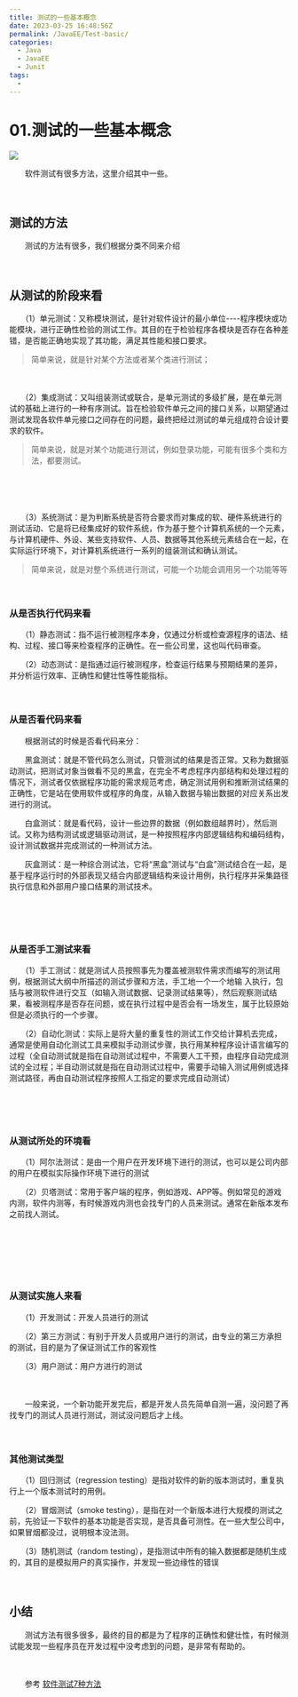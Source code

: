 ```yaml
---
title: 测试的一些基本概念
date: 2023-03-25 16:48:56Z
permalink: /JavaEE/Test-basic/
categories:
  - Java
  - JavaEE
  - Junit
tags:
  - 
---
```

# 01.测试的一些基本概念

![](https://image.peterjxl.com/blog/230.jpeg)

　　软件测试有很多方法，这里介绍其中一些。
<!-- more -->
　　‍

## 测试的方法

　　测试的方法有很多，我们根据分类不同来介绍

　　‍

## 从测试的阶段来看

　　（1）单元测试：又称模块测试，是针对软件设计的最小单位----程序模块或功能模块，进行正确性检验的测试工作。其目的在于检验程序各模块是否存在各种差错，是否能正确地实现了其功能，满足其性能和接口要求。

> 简单来说，就是针对某个方法或者某个类进行测试；

　　‍

　　（2）集成测试：又叫组装测试或联合，是单元测试的多级扩展，是在单元测试的基础上进行的一种有序测试。旨在检验软件单元之间的接口关系，以期望通过测试发现各软件单元接口之间存在的问题，最终把经过测试的单元组成符合设计要求的软件。

> 简单来说，就是对某个功能进行测试，例如登录功能，可能有很多个类和方法，都要测试。

　　‍

　　‍

　　（3）系统测试：是为判断系统是否符合要求而对集成的软、硬件系统进行的测试活动、它是将已经集成好的软件系统，作为基于整个计算机系统的一个元素，与计算机硬件、外设、某些支持软件、人员、数据等其他系统元素结合在一起，在实际运行环境下，对计算机系统进行一系列的组装测试和确认测试。

> 简单来说，就是对整个系统进行测试，可能一个功能会调用另一个功能等等

　　‍

### 从是否执行代码来看

　　（1）静态测试：指不运行被测程序本身，仅通过分析或检查源程序的语法、结构、过程、接口等来检查程序的正确性。在一些公司里，这也叫代码审查。

　　（2）动态测试：是指通过运行被测程序，检查运行结果与预期结果的差异，并分析运行效率、正确性和健壮性等性能指标。

　　‍

### 从是否看代码来看

　　根据测试的时候是否看代码来分：

　　黑盒测试：就是不管代码怎么测试，只管测试的结果是否正常。又称为数据驱动测试，把测试对象当做看不见的黑盒，在完全不考虑程序内部结构和处理过程的情况下，测试者仅依据程序功能的需求规范考虑，确定测试用例和推断测试结果的正确性，它是站在使用软件或程序的角度，从输入数据与输出数据的对应关系出发进行的测试。

　　白盒测试：就是看代码，设计一些边界的数据（例如数组越界时），然后测试。又称为结构测试或逻辑驱动测试，是一种按照程序内部逻辑结构和编码结构，设计测试数据并完成测试的一种测试方法。

　　灰盒测试：是一种综合测试法，它将“黑盒”测试与“白盒”测试结合在一起，是基于程序运行时的外部表现又结合内部逻辑结构来设计用例，执行程序并采集路径执行信息和外部用户接口结果的测试技术。

　　‍

　　‍

### 从是否手工测试来看

　　（1）手工测试：就是测试人员按照事先为覆盖被测软件需求而编写的测试用例，根据测试大纲中所描述的测试步骤和方法，手工地一个一个地输 入执行，包括与被测软件进行交互（如输入测试数据、记录测试结果等），然后观察测试结果，看被测程序是否存在问题，或在执行过程中是否会有一场发生，属于比较原始但是必须执行的一个步骤。

　　（2）自动化测试：实际上是将大量的重复性的测试工作交给计算机去完成，通常是使用自动化测试工具来模拟手动测试步骤，执行用某种程序设计语言编写的过程（全自动测试就是指在自动测试过程中，不需要人工干预，由程序自动完成测试的全过程；半自动测试就是指在自动测试过程中，需要手动输入测试用例或选择测试路径，再由自动测试程序按照人工指定的要求完成自动测试）

　　‍

　　‍

### 从测试所处的环境看

　　（1）阿尔法测试：是由一个用户在开发环境下进行的测试，也可以是公司内部的用户在模拟实际操作环境下进行的测试

　　（2）贝塔测试：常用于客户端的程序，例如游戏、APP等。例如常见的游戏内测，软件内测等，有时候游戏内测也会找专门的人员来测试。通常在新版本发布之前找人测试。

　　‍

　　‍

　　‍

### 从测试实施人来看

　　（1）开发测试：开发人员进行的测试

　　（2）第三方测试：有别于开发人员或用户进行的测试，由专业的第三方承担的测试，目的是为了保证测试工作的客观性

　　（3）用户测试：用户方进行的测试

　　‍

　　一般来说，一个新功能开发完后，都是开发人员先简单自测一遍，没问题了再找专门的测试人员进行测试，测试没问题后才上线。

　　‍

### 其他测试类型

　　（1）回归测试（regression testing）是指对软件的新的版本测试时，重复执行上一个版本测试时的用例。

　　（2）冒烟测试（smoke testing），是指在对一个新版本进行大规模的测试之前，先验证一下软件的基本功能是否实现，是否具备可测性。在一些大型公司中，如果冒烟都没过，说明根本没法测。

　　（3）随机测试（random testing），是指测试中所有的输入数据都是随机生成的，其目的是模拟用户的真实操作，并发现一些边缘性的错误

　　‍

## 小结

　　测试方法有很多很多，最终的目的都是为了程序的正确性和健壮性，有时候测试能发现一些程序员在开发过程中没考虑到的问题，是非常有帮助的。

　　‍

　　参考  [软件测试7种方法](https://baijiahao.baidu.com/s?id=1717297998641695435&wfr=spider&for=pc)

　　‍
